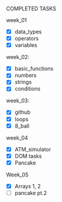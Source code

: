 COMPLETED TASKS

week_01
- [x] data_types
- [x] operators
- [x] variables

week_02:
- [x] basic_functions
- [x] numbers
- [x] strings
- [x] conditions

week_03:
- [x] github
- [x] loops
- [x] 8_ball

week_04
- [x] ATM_simulator
- [x] DOM tasks
- [x] Pancake

Week_05
- [x] Arrays 1, 2 
- [ ] pancake pt.2
